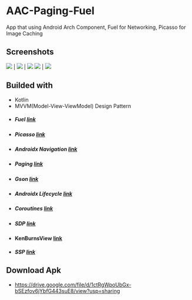 # AAC-Paging-Fuel
App that using Android Arch Component, Fuel for Networking, Picasso for Image Caching

## Screenshots
![](https://raw.githubusercontent.com/4mirfor3v3r/AAC-Paging-Fuel/master/screenshoots/1.jpg)  |  ![](https://raw.githubusercontent.com/4mirfor3v3r/AAC-Paging-Fuel/master/screenshoots/2.jpg) | ![](https://raw.githubusercontent.com/4mirfor3v3r/AAC-Paging-Fuel/master/screenshoots/3.jpg)
![](https://raw.githubusercontent.com/4mirfor3v3r/AAC-Paging-Fuel/master/screenshoots/4.jpg) | ![](https://raw.githubusercontent.com/4mirfor3v3r/AAC-Paging-Fuel/master/screenshoots/5.jpg)

## Builded with
 - Kotlin
 - MVVM(Model-View-ViewModel) Design Pattern
 - ##### Fuel [link](https://github.com/kittinunf/fuel "link")
 - ##### Picasso [link](https://github.com/square/picasso "link")
 - ##### Androidx Navigation [link](https://developer.android.com/jetpack/androidx/releases/navigation "link")
 - ##### Paging [link](https://developer.android.com/jetpack/androidx/releases/paging "link")
 - ##### Gson [link](https://github.com/google/gson "link")
 - ##### Androidx Lifecycle [link](https://developer.android.com/jetpack/androidx/releases/lifecycle "link")
 - ##### Coroutines [link](https://github.com/Kotlin/kotlinx.coroutines "link")
 - ##### SDP [link](https://github.com/intuit/sdp "link")
 - #### KenBurnsView [link](https://github.com/flavioarfaria/KenBurnsView "link")
 - ##### SSP [link](https://github.com/intuit/ssp "link")

## Download Apk
 - https://drive.google.com/file/d/1ctRgWpoUbGx-bSEzfov6jYbfG443suE8/view?usp=sharing

